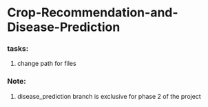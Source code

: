# Crop-Recommendation-and-Disease-Prediction

### tasks:
1. change path for files

### Note:
1. disease_prediction branch is exclusive for phase 2 of the project